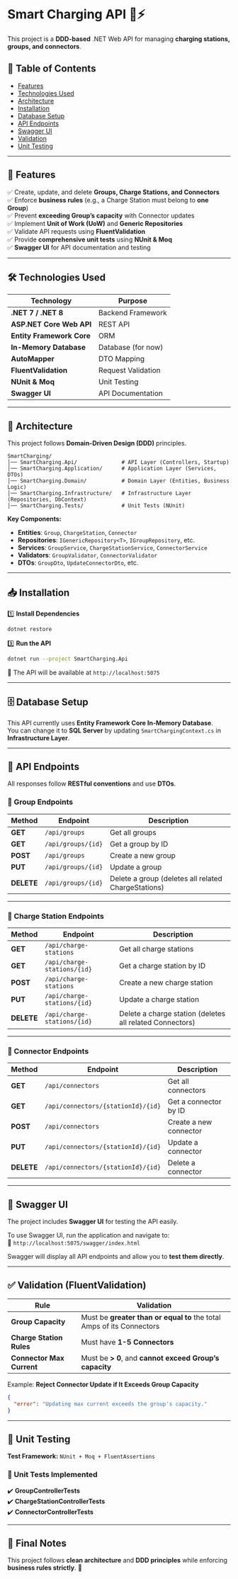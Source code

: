 # **Smart Charging API** 🚗⚡  

This project is a **DDD-based** .NET Web API for managing **charging stations, groups, and connectors**.  

## **📖 Table of Contents**
- [Features](#-features)
- [Technologies Used](#-technologies-used)
- [Architecture](#-architecture)
- [Installation](#-installation)
- [Database Setup](#-database-setup)
- [API Endpoints](#-api-endpoints)
- [Swagger UI](#-swagger-ui)
- [Validation](#-validation)
- [Unit Testing](#-unit-testing)

---

## **🚀 Features**
✅ Create, update, and delete **Groups, Charge Stations, and Connectors**  
✅ Enforce **business rules** (e.g., a Charge Station must belong to **one Group**)  
✅ Prevent **exceeding Group’s capacity** with Connector updates  
✅ Implement **Unit of Work (UoW)** and **Generic Repositories**  
✅ Validate API requests using **FluentValidation**  
✅ Provide **comprehensive unit tests** using **NUnit & Moq**  
✅ **Swagger UI** for API documentation and testing  

---

## **🛠️ Technologies Used**
| Technology                | Purpose |
|---------------------------|---------|
| **.NET 7 / .NET 8**       | Backend Framework |
| **ASP.NET Core Web API**  | REST API |
| **Entity Framework Core** | ORM |
| **In-Memory Database**    | Database (for now) |
| **AutoMapper**            | DTO Mapping |
| **FluentValidation**      | Request Validation |
| **NUnit & Moq**           | Unit Testing |
| **Swagger UI**            | API Documentation |

---

## **📂 Architecture**
This project follows **Domain-Driven Design (DDD)** principles.

```
SmartCharging/
│── SmartCharging.Api/              # API Layer (Controllers, Startup)
│── SmartCharging.Application/      # Application Layer (Services, DTOs)
│── SmartCharging.Domain/           # Domain Layer (Entities, Business Logic)
│── SmartCharging.Infrastructure/   # Infrastructure Layer (Repositories, DbContext)
│── SmartCharging.Tests/            # Unit Tests (NUnit)
```

**Key Components:**
- **Entities**: `Group`, `ChargeStation`, `Connector`
- **Repositories**: `IGenericRepository<T>`, `IGroupRepository`, etc.
- **Services**: `GroupService`, `ChargeStationService`, `ConnectorService`
- **Validators**: `GroupValidator`, `ConnectorValidator`
- **DTOs**: `GroupDto`, `UpdateConnectorDto`, etc.

---

## **📥 Installation**
1️⃣ **Install Dependencies**  
```sh
dotnet restore
```

3️⃣ **Run the API**  
```sh
dotnet run --project SmartCharging.Api
```
🚀 The API will be available at `http://localhost:5075`

---

## **🗄️ Database Setup**
This API currently uses **Entity Framework Core In-Memory Database**.  
You can change it to **SQL Server** by updating `SmartChargingContext.cs` in **Infrastructure Layer**.

---

## **📡 API Endpoints**
All responses follow **RESTful conventions** and use **DTOs**.  

### **📌 Group Endpoints**
| Method | Endpoint                | Description |
|--------|-------------------------|-------------|
| **GET**  | `/api/groups`         | Get all groups |
| **GET**  | `/api/groups/{id}`    | Get a group by ID |
| **POST** | `/api/groups`         | Create a new group |
| **PUT**  | `/api/groups/{id}`    | Update a group |
| **DELETE** | `/api/groups/{id}` | Delete a group (deletes all related ChargeStations) |

---

### **📌 Charge Station Endpoints**
| Method | Endpoint                        | Description |
|--------|---------------------------------|-------------|
| **GET**  | `/api/charge-stations`       | Get all charge stations |
| **GET**  | `/api/charge-stations/{id}`  | Get a charge station by ID |
| **POST** | `/api/charge-stations`       | Create a new charge station |
| **PUT**  | `/api/charge-stations/{id}`  | Update a charge station |
| **DELETE** | `/api/charge-stations/{id}` | Delete a charge station (deletes all related Connectors) |

---

### **📌 Connector Endpoints**
| Method | Endpoint                               | Description |
|--------|---------------------------------------|-------------|
| **GET**  | `/api/connectors`                  | Get all connectors |
| **GET**  | `/api/connectors/{stationId}/{id}` | Get a connector by ID |
| **POST** | `/api/connectors`                  | Create a new connector |
| **PUT**  | `/api/connectors/{stationId}/{id}` | Update a connector |
| **DELETE** | `/api/connectors/{stationId}/{id}` | Delete a connector |

---

## **📜 Swagger UI**
The project includes **Swagger UI** for testing the API easily.  

To use Swagger UI, run the application and navigate to:  
📌 `http://localhost:5075/swagger/index.html`  

Swagger will display all API endpoints and allow you to **test them directly**.

---

## **✅ Validation (FluentValidation)**
| Rule | Validation |
|------|-----------|
| **Group Capacity** | Must be **greater than or equal to** the total Amps of its Connectors |
| **Charge Station Rules** | Must have **1-5 Connectors** |
| **Connector Max Current** | Must be **> 0**, and **cannot exceed Group’s capacity** |

Example: **Reject Connector Update if It Exceeds Group Capacity**
```json
{
  "error": "Updating max current exceeds the group's capacity."
}
```

---

## **🧪 Unit Testing**
**Test Framework:** `NUnit + Moq + FluentAssertions`  

### **📌 Unit Tests Implemented**
✔️ **GroupControllerTests**  
✔️ **ChargeStationControllerTests**  
✔️ **ConnectorControllerTests**  

---

## **📌 Final Notes**
This project follows **clean architecture** and **DDD principles** while enforcing **business rules strictly**. 🚀   
